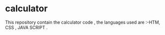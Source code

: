 # calculator
This repository contain the calculator code , the languages used are :-HTM, CSS , JAVA SCRIPT .

